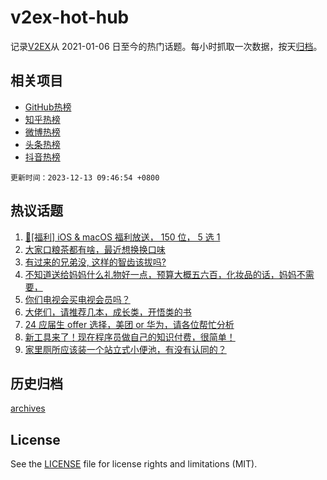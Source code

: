 # v2ex-hot-hub

 记录[V2EX](https://www.v2ex.com/)从 2021-01-06 日至今的热门话题。每小时抓取一次数据，按天[归档](archives)。
 
 ## 相关项目

- [GitHub热榜](https://github.com/it985/github-hot-hub)
- [知乎热榜](https://github.com/it985/zhihu-hot-hub)
- [微博热榜](https://github.com/it985/weibo-hot-hub)
- [头条热榜](https://github.com/it985/toutiao-hot-hub)
- [抖音热榜](https://github.com/it985/douyin-hot-hub)


 `更新时间：2023-12-13 09:46:54 +0800`

## 热议话题

1. [🎉[福利] iOS & macOS 福利放送， 150 位， 5 选 1](https://www.v2ex.com/t/999774)
1. [大家口粮茶都有啥，最近想换换口味](https://www.v2ex.com/t/999587)
1. [有过来的兄弟没, 这样的智齿该拔吗?](https://www.v2ex.com/t/999658)
1. [不知道送给妈妈什么礼物好一点，预算大概五六百，化妆品的话，妈妈不需要，](https://www.v2ex.com/t/999582)
1. [你们电视会买电视会员吗？](https://www.v2ex.com/t/999643)
1. [大佬们，请推荐几本，成长类，开悟类的书](https://www.v2ex.com/t/999664)
1. [24 应届生 offer 选择，美团 or 华为，请各位帮忙分析](https://www.v2ex.com/t/999590)
1. [新工具来了！现在程序员做自己的知识付费，很简单！](https://www.v2ex.com/t/999639)
1. [家里厕所应该装一个站立式小便池，有没有认同的？](https://www.v2ex.com/t/999785)

## 历史归档

[archives](archives)

## License

See the [LICENSE](LICENSE) file for license rights and limitations (MIT).
